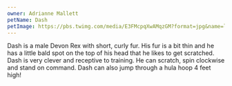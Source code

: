 ```yaml
---
owner: Adrianne Mallett
petName: Dash
petImage: https://pbs.twimg.com/media/E3FMcpqXwAMqzGM?format=jpg&name=large
---
```


Dash is a male Devon Rex with short, curly fur. His fur is a bit thin and he has a little bald spot on the top of his head that he likes to get scratched. Dash is very clever and receptive to training. He can scratch, spin clockwise and stand on command. Dash can also jump through a hula hoop 4 feet high! 